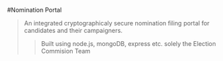 #Nomination Portal 

>An integrated cryptographicaly secure nomination filing portal for candidates and their campaigners.  
>>Built using node.js, mongoDB, express etc. solely the Election Commision Team